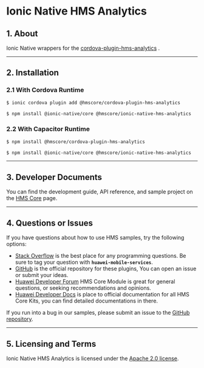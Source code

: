 # Ionic Native HMS Analytics

## 1. About

Ionic Native wrappers for
the [cordova-plugin-hms-analytics](https://www.npmjs.com/package/@hmscore/cordova-plugin-hms-analytics)
.

---

## 2. Installation

### 2.1 With Cordova Runtime

```bash
$ ionic cordova plugin add @hmscore/cordova-plugin-hms-analytics
```

```bash
$ npm install @ionic-native/core @hmscore/ionic-native-hms-analytics
```

### 2.2 With Capacitor Runtime

```bash
$ npm install @hmscore/cordova-plugin-hms-analytics
```

```bash
$ npm install @ionic-native/core @hmscore/ionic-native-hms-analytics
```

---

## 3. Developer Documents

You can find the development guide, API reference, and sample project on
the [HMS Core](https://developer.huawei.com/consumer/en/doc/overview/HMS-Core-Plugin) page.

---

## 4. Questions or Issues

If you have questions about how to use HMS samples, try the following options:

- [Stack Overflow](https://stackoverflow.com/questions/tagged/huawei-mobile-services) is the best
  place for any programming questions. Be sure to tag your question
  with **`huawei-mobile-services`**.
- [GitHub](https://github.com/HMS-Core/hms-cordova-plugin) is the official repository for these
  plugins, You can open an issue or submit your ideas.
- [Huawei Developer Forum](https://forums.developer.huawei.com/forumPortal/en/home?fid=0101187876626530001)
  HMS Core Module is great for general questions, or seeking recommendations and opinions.
- [Huawei Developer Docs](https://developer.huawei.com/consumer/en/doc/overview/HMS-Core-Plugin) is
  place to official documentation for all HMS Core Kits, you can find detailed documentations in
  there.

If you run into a bug in our samples, please submit an issue to
the [GitHub repository](https://github.com/HMS-Core/hms-cordova-plugin).

---

## 5. Licensing and Terms

Ionic Native HMS Analytics is licensed under the [Apache 2.0 license](LICENCE).
